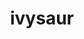 ---
id: 2
title: ivysaur
types: [grass,poison]
image: https://raw.githubusercontent.com/PokeAPI/sprites/master/sprites/pokemon/2.png
---